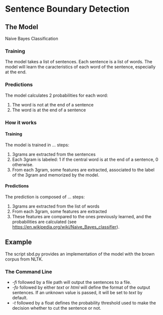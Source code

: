 # Sentence Boundary Detection


## The Model
Naive Bayes Classification


### Training
The model takes a list of sentences. Each sentence is a list of words.
The model will learn the caracteristics of each word of the sentence, especially at the end. 


### Predictions
The model calculates 2 probabilities for each word:
1. The word is not at the end of a sentence
2. The word is at the end of a sentence


### How it works
#### Training
The model is trained in ... steps:
1. 3grams are extracted from the sentences
2. Each 3gram is labeled: 1 if the central word is at the end of a sentence, 0 otherwise.
3. From each 3gram, some features are extracted, associated to the label of the 3gram and memorized by the model.


#### Predictions
The prediction is composed of ... steps:
1. 3grams are extracted from the list of words
2. From each 3gram, some features are extracted
3. These features are compared to the ones previously learned, and the probabilities are calculated (see https://en.wikipedia.org/wiki/Naive_Bayes_classifier). 

## Example

The script sbd.py provides an implementation of the model with the brown corpus from NLTK.

### The Command Line

* _-fi_ followed by a file path will output the sentences to a file.
* _-fo_ followed by either _text_ or _html_ will define the format of the output sentences. If an unknown value is passed, it will be set to _text_ by default.
* _-t_ followed by a float defines the probability threshold used to make the decision whether to cut the sentence or not.